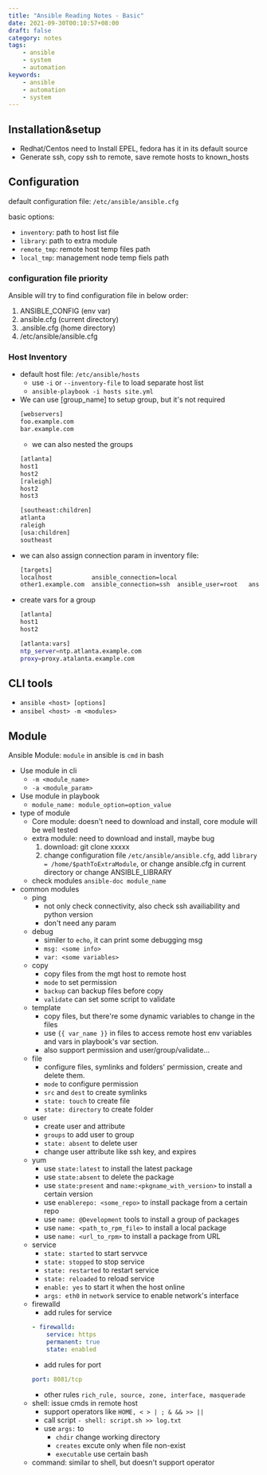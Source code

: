 ```yaml
---
title: "Ansible Reading Notes - Basic"
date: 2021-09-30T00:10:57+08:00
draft: false
category: notes
tags:
    - ansible
    - system
    - automation
keywords:
    - ansible
    - automation
    - system
---
```


## Installation&setup
- Redhat/Centos need to Install EPEL, fedora has it in its default source
- Generate ssh, copy ssh to remote, save remote hosts to known_hosts

## Configuration
default configuration file: ```/etc/ansible/ansible.cfg```

basic options: 
- ```inventory```: path to host list file
- ```library```: path to extra module
- ```remote_tmp```: remote host temp files path
- ```local_tmp```: management node temp fiels path

### configuration file priority
Ansible will try to find configuration file in below order:
1. ANSIBLE_CONFIG (env var)
2. ansible.cfg (current directory)
3. .ansible.cfg (home directory)
4. /etc/ansible/ansible.cfg


### Host Inventory
- default host file: `/etc/ansible/hosts`
    - use ```-i``` or ```--inventory-file``` to load separate host list
    - ```ansible-playbook -i hosts site.yml```
- We can use [group_name] to setup group, but it's not required
    ```bash
    [webservers]
    foo.example.com
    bar.example.com
    ```
    - we can also nested the groups
    ```bash
    [atlanta]
    host1
    host2
    [raleigh]
    host2
    host3

    [southeast:children]
    atlanta
    raleigh
    [usa:children]
    southeast
    ```
- we can also assign connection param in inventory file:
    ```bash
    [targets]
    localhost           ansible_connection=local
    other1.example.com  ansible_connection=ssh  ansible_user=root   ansible_user=user1
    ```
- create vars for a group
    ```bash
    [atlanta]
    host1
    host2

    [atlanta:vars]
    ntp_server=ntp.atlanta.example.com
    proxy=proxy.atalanta.example.com

## CLI tools
- `ansible <host> [options]`
- `ansibel <host> -m <modules>`

## Module
Ansible Module: `module` in ansible is `cmd` in bash
- Use module in cli
    - `-m <module_name>`
    - `-a <module_param>`
- Use module in playbook
    - `module_name: module_option=option_value`
- type of module
  - Core module: doesn't need to download and install, core module will be well tested
  - extra module: need to download and install, maybe bug
    1. download: git clone xxxxx
    2. change configuration file `/etc/ansible/ansible.cfg`, add `library = /home/$pathToExtraModule`, or change ansible.cfg in current directory or change ANSIBLE_LIBRARY
  - check modules `ansible-doc module_name`
- common modules
    - ping
        - not only check connectivity, also check ssh availiability and python version
        - don't need any param
    - debug
        - similer to `echo`, it can print some debugging msg
        - `msg: <some info>`
        - `var: <some variables>`
    - copy
	    - copy files from the mgt host to remote host
	    - `mode` to set permission
	    - `backup` can backup files before copy
		- `validate` can set some script to validate
	- template
		- copy files, but there're some dynamic variables to change in the files
		- use `{{ var_name }}` in files to access remote host env variables and vars in playbook's var section.
		- also support permission and user/group/validate...
	- file
		-  configure files, symlinks and folders' permission, create and delete them.
		-  `mode` to configure permission
		-  `src` and `dest` to create symlinks
		-  `state: touch` to create file
		-  `state: directory` to create folder
	- user
		- create user and attribute
		- `groups` to add user to group
		- `state: absent` to delete user
		- change user attribute like ssh key, and expires
    - yum
	    - use `state:latest` to install the latest package
	    - use `state:absent` to delete the package
	    - use `state:present` and `name:<pkgname_with_version>` to install a certain version
	    - use `enablerepo: <some_repo>` to install package from a certain repo
	    - use `name: @Development` tools to install a group of packages
	    - use `name: <path_to_rpm_file>` to install a local package
	    - use `name: <url_to_rpm>` to install a package from URL
	- service
        - `state: started` to start servvce
        - `state: stopped` to stop service
        - `state: restarted` to restart service
        - `state: reloaded` to reload service
        - `enable: yes` to start it when the host online
        - `args: eth0` in `network` service to enable network's interface
    - firewalld
        - add rules for service
        ```yaml
        - firewalld:
            service: https
            permanent: true
            state: enabled
        ```
        - add rules for port
        ```yaml
        port: 8081/tcp
        ```
        - other rules `rich_rule, source, zone, interface, masquerade`
    - shell: issue cmds in remote host
        - support operators like `HOME, < > | ; & && >> ||`
        - call script `- shell: script.sh >> log.txt`
        - use `args:` to 
            - `chdir` change working directory
            - `creates` excute only when file non-exist
            - `executable` use certain bash
    - command: similar to shell, but doesn't support operator


